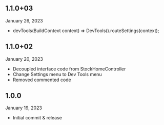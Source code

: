 
## 1.1.0+03
January 26, 2023
- devTools(BuildContext context) => DevTools().routeSettings(context);

## 1.1.0+02
January 20, 2023
- Decoupled interface code from StockHomeController
- Change Settings menu to Dev Tools menu
- Removed commented code

## 1.0.0
January 19, 2023
- Initial commit & release